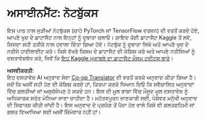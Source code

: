 <!--
CO_OP_TRANSLATOR_METADATA:
{
  "original_hash": "47f7d3c6a5373543e051e4d1140ce898",
  "translation_date": "2025-08-26T08:13:21+00:00",
  "source_file": "lessons/5-NLP/16-RNN/assignment.md",
  "language_code": "pa"
}
-->
# ਅਸਾਈਨਮੈਂਟ: ਨੋਟਬੁੱਕਸ

ਇਸ ਪਾਠ ਨਾਲ ਜੁੜੀਆਂ ਨੋਟਬੁੱਕਸ (ਚਾਹੇ PyTorch ਜਾਂ TensorFlow ਵਰਜਨ) ਦੀ ਵਰਤੋਂ ਕਰਦੇ ਹੋਏ, ਆਪਣੇ ਖੁਦ ਦੇ ਡਾਟਾਸੈਟ ਨਾਲ ਇਨ੍ਹਾਂ ਨੂੰ ਦੁਬਾਰਾ ਚਲਾਓ। ਸ਼ਾਇਦ ਕੋਈ ਡਾਟਾਸੈਟ Kaggle ਤੋਂ ਲਵੋ, ਜਿਸਦਾ ਸਹੀ ਤਰੀਕੇ ਨਾਲ ਹਵਾਲਾ ਦਿੱਤਾ ਗਿਆ ਹੋਵੇ। ਨੋਟਬੁੱਕ ਨੂੰ ਦੁਬਾਰਾ ਲਿਖੋ ਅਤੇ ਆਪਣੇ ਖੁਦ ਦੇ ਨਤੀਜੇ ਹਾਈਲਾਈਟ ਕਰੋ। ਕਿਸੇ ਵੱਖਰੇ ਕਿਸਮ ਦੇ ਡਾਟਾਸੈਟ ਦੀ ਕੋਸ਼ਿਸ਼ ਕਰੋ ਅਤੇ ਆਪਣੇ ਨਤੀਜਿਆਂ ਨੂੰ ਦਸਤਾਵੇਜ਼ਬੱਧ ਕਰੋ, ਜਿਵੇਂ ਕਿ [ਇਹ Kaggle ਮੁਕਾਬਲੇ ਦਾ ਡਾਟਾਸੈਟ ਮੌਸਮ ਟਵੀਟਸ ਬਾਰੇ](https://www.kaggle.com/competitions/crowdflower-weather-twitter/data?select=train.csv)।

**ਅਸਵੀਕਰਤੀ**:  
ਇਹ ਦਸਤਾਵੇਜ਼ AI ਅਨੁਵਾਦ ਸੇਵਾ [Co-op Translator](https://github.com/Azure/co-op-translator) ਦੀ ਵਰਤੋਂ ਕਰਕੇ ਅਨੁਵਾਦ ਕੀਤਾ ਗਿਆ ਹੈ। ਜਦੋਂ ਕਿ ਅਸੀਂ ਸਹੀ ਹੋਣ ਦੀ ਕੋਸ਼ਿਸ਼ ਕਰਦੇ ਹਾਂ, ਕਿਰਪਾ ਕਰਕੇ ਧਿਆਨ ਦਿਓ ਕਿ ਸਵੈਚਾਲਿਤ ਅਨੁਵਾਦਾਂ ਵਿੱਚ ਗਲਤੀਆਂ ਜਾਂ ਅਸੁਚੱਜੇਪਣ ਹੋ ਸਕਦੇ ਹਨ। ਇਸ ਦੀ ਮੂਲ ਭਾਸ਼ਾ ਵਿੱਚ ਮੌਜੂਦ ਮੂਲ ਦਸਤਾਵੇਜ਼ ਨੂੰ ਅਧਿਕਾਰਕ ਸਰੋਤ ਮੰਨਿਆ ਜਾਣਾ ਚਾਹੀਦਾ ਹੈ। ਮਹੱਤਵਪੂਰਨ ਜਾਣਕਾਰੀ ਲਈ, ਪੇਸ਼ੇਵਰ ਮਨੁੱਖੀ ਅਨੁਵਾਦ ਦੀ ਸਿਫਾਰਸ਼ ਕੀਤੀ ਜਾਂਦੀ ਹੈ। ਇਸ ਅਨੁਵਾਦ ਦੇ ਪ੍ਰਯੋਗ ਤੋਂ ਪੈਦਾ ਹੋਣ ਵਾਲੇ ਕਿਸੇ ਵੀ ਗਲਤਫਹਿਮੀ ਜਾਂ ਗਲਤ ਵਿਆਖਿਆ ਲਈ ਅਸੀਂ ਜ਼ਿੰਮੇਵਾਰ ਨਹੀਂ ਹਾਂ।